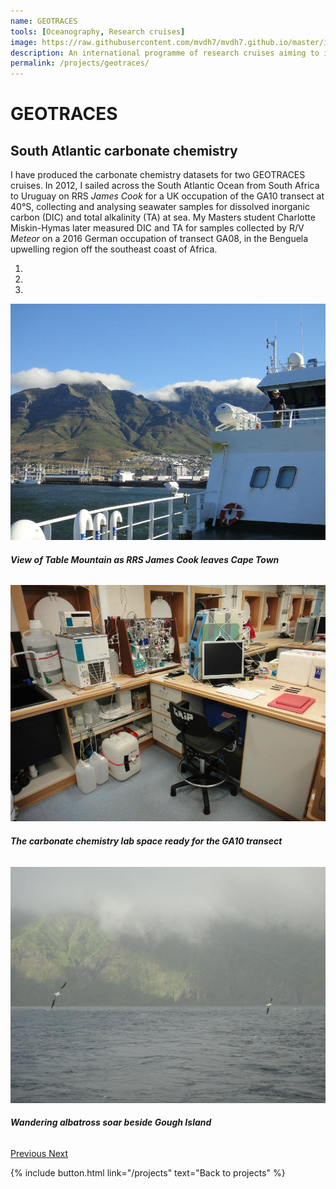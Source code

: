 ```yaml
---
name: GEOTRACES
tools: [Oceanography, Research cruises]
image: https://raw.githubusercontent.com/mvdh7/mvdh7.github.io/master/images/geotraces-map.png
description: An international programme of research cruises aiming to improve our understanding of trace element distributions and biogeochemical cycles throughout the global ocean.
permalink: /projects/geotraces/
---
```


# **GEOTRACES**

## South Atlantic carbonate chemistry

I have produced the carbonate chemistry datasets for two GEOTRACES cruises. In 2012, I sailed across the South Atlantic Ocean from South Africa to Uruguay on RRS *James Cook* for a UK occupation of the GA10 transect at 40°S, collecting and analysing seawater samples for dissolved inorganic carbon (DIC) and total alkalinity (TA) at sea. My Masters student Charlotte Miskin-Hymas later measured DIC and TA for samples collected by R/V *Meteor* on a 2016 German occupation of transect GA08, in the Benguela upwelling region off the southeast coast of Africa.

<!--
{%- capture carousel_images -%}
/images/geotraces/ga10table.jpg
/images/geotraces/ga10lab.jpg
/images/geotraces/ga10gough.jpg
{%- endcapture -%}

{% include carousel.html %}
-->

<div id="carouselExampleIndicators" class="carousel slide" data-ride="carousel">
  <ol class="carousel-indicators">
    <li data-target="#carouselExampleIndicators" data-slide-to="0" class="active"></li>
    <li data-target="#carouselExampleIndicators" data-slide-to="1"></li>
    <li data-target="#carouselExampleIndicators" data-slide-to="2"></li>
  </ol>
  <div class="carousel-inner">
    <div class="carousel-item active">
      <img class="d-block w-100" src="/images/geotraces/ga10table.jpg" alt="First slide">
      <div class="carousel-caption d-none d-md-block text-warning">
        <h6><b>View of Table Mountain as RRS <i>James Cook</i> leaves Cape Town</b></h6>
      </div>
    </div>
    <div class="carousel-item">
      <img class="d-block w-100" src="/images/geotraces/ga10lab.jpg" alt="Second slide">
      <div class="carousel-caption d-none d-md-block">
        <h6><b>The carbonate chemistry lab space ready for the GA10 transect</b></h6>
      </div>
    </div>
    <div class="carousel-item">
      <img class="d-block w-100" src="/images/geotraces/ga10gough.jpg" alt="Third slide">
      <div class="carousel-caption d-none d-md-block">
        <h6><b>Wandering albatross soar beside Gough Island</b></h6>
      </div>
    </div>
  </div>
  <a class="carousel-control-prev" href="#carouselExampleIndicators" role="button" data-slide="prev">
    <span class="carousel-control-prev-icon" aria-hidden="true"></span>
    <span class="sr-only">Previous</span>
  </a>
  <a class="carousel-control-next" href="#carouselExampleIndicators" role="button" data-slide="next">
    <span class="carousel-control-next-icon" aria-hidden="true"></span>
    <span class="sr-only">Next</span>
  </a>
</div>

<p class="text-center">
{% include button.html link="/projects" text="Back to projects" %}
</p>
